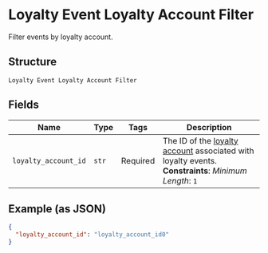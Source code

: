 
# Loyalty Event Loyalty Account Filter

Filter events by loyalty account.

## Structure

`Loyalty Event Loyalty Account Filter`

## Fields

| Name | Type | Tags | Description |
|  --- | --- | --- | --- |
| `loyalty_account_id` | `str` | Required | The ID of the [loyalty account](entity:LoyaltyAccount) associated with loyalty events.<br>**Constraints**: *Minimum Length*: `1` |

## Example (as JSON)

```json
{
  "loyalty_account_id": "loyalty_account_id0"
}
```

